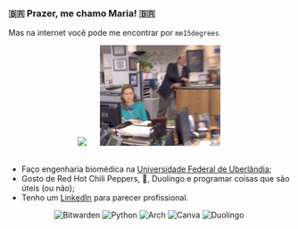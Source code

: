 ### 🇧🇷 Prazer, me chamo Maria! 🇧🇷

Mas na internet você pode me encontrar por `me15degrees`

<div align="center">
  
<img height="180em" src="https://github-readme-stats.vercel.app/api?username=me15degrees&show_icons=true&theme=dark&hide_border=true&count_private=true&include_all_commits=true" style="padding-right: 20px;"/>

<img height="180em" src="/gifs/ezgif.com-gif-to-mp4-converter.gif">

</div>

##

<div align="left">

- Faço engenharia biomédica na [Universidade Federal de Uberlândia](https://www.feelt.ufu.br/graduacao/engenharia-biomedica);
- Gosto de Red Hot Chili Peppers, 🍣, Duolingo e programar coisas que são úteis (ou não);
- Tenho um [LinkedIn](https://www.linkedin.com/in/maria-eduarda-nascimento-andrade-bb0b86213/) para parecer profissional.

<div align="center">

![Bitwarden](https://img.shields.io/badge/bitwarden-%23175DDC.svg?style=for-the-badge&logo=bitwarden&logoColor=white)
![Python](https://img.shields.io/badge/python-3670A0?style=for-the-badge&logo=python&logoColor=ffdd54)
![Arch](https://img.shields.io/badge/Arch%20Linux-1793D1?logo=arch-linux&logoColor=fff&style=for-the-badge)
![Canva](https://img.shields.io/badge/Canva-%2300C4CC.svg?style=for-the-badge&logo=Canva&logoColor=white)
![Duolingo](https://img.shields.io/badge/Duolingo-%234DC730.svg?style=for-the-badge&logo=Duolingo&logoColor=ffdd54)
